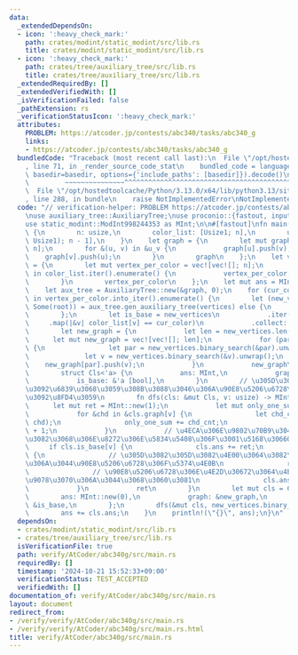 ```yaml
---
data:
  _extendedDependsOn:
  - icon: ':heavy_check_mark:'
    path: crates/modint/static_modint/src/lib.rs
    title: crates/modint/static_modint/src/lib.rs
  - icon: ':heavy_check_mark:'
    path: crates/tree/auxiliary_tree/src/lib.rs
    title: crates/tree/auxiliary_tree/src/lib.rs
  _extendedRequiredBy: []
  _extendedVerifiedWith: []
  _isVerificationFailed: false
  _pathExtension: rs
  _verificationStatusIcon: ':heavy_check_mark:'
  attributes:
    PROBLEM: https://atcoder.jp/contests/abc340/tasks/abc340_g
    links:
    - https://atcoder.jp/contests/abc340/tasks/abc340_g
  bundledCode: "Traceback (most recent call last):\n  File \"/opt/hostedtoolcache/Python/3.13.0/x64/lib/python3.13/site-packages/onlinejudge_verify/documentation/build.py\"\
    , line 71, in _render_source_code_stat\n    bundled_code = language.bundle(stat.path,\
    \ basedir=basedir, options={'include_paths': [basedir]}).decode()\n          \
    \         ~~~~~~~~~~~~~~~^^^^^^^^^^^^^^^^^^^^^^^^^^^^^^^^^^^^^^^^^^^^^^^^^^^^^^^^^^^^^^^^^^\n\
    \  File \"/opt/hostedtoolcache/Python/3.13.0/x64/lib/python3.13/site-packages/onlinejudge_verify/languages/rust.py\"\
    , line 288, in bundle\n    raise NotImplementedError\nNotImplementedError\n"
  code: "// verification-helper: PROBLEM https://atcoder.jp/contests/abc340/tasks/abc340_g\n\
    \nuse auxiliary_tree::AuxiliaryTree;\nuse proconio::{fastout, input, marker::Usize1};\n\
    use static_modint::ModInt998244353 as MInt;\n\n#[fastout]\nfn main() {\n    input!\
    \ {\n        n: usize,\n        color_list: [Usize1; n],\n        u_v: [(Usize1,\
    \ Usize1); n - 1],\n    }\n    let graph = {\n        let mut graph = vec![vec![];\
    \ n];\n        for &(u, v) in &u_v {\n            graph[u].push(v);\n        \
    \    graph[v].push(u);\n        }\n        graph\n    };\n    let vertex_per_color\
    \ = {\n        let mut vertex_per_color = vec![vec![]; n];\n        for (i, &color)\
    \ in color_list.iter().enumerate() {\n            vertex_per_color[color].push(i);\n\
    \        }\n        vertex_per_color\n    };\n    let mut ans = MInt::new(0);\n\
    \    let aux_tree = AuxiliaryTree::new(&graph, 0);\n    for (cur_color, vertices)\
    \ in vertex_per_color.into_iter().enumerate() {\n        let (new_vertices, par_v_pairs,\
    \ Some(root)) = aux_tree.gen_auxiliary_tree(vertices) else {\n            continue;\n\
    \        };\n        let is_base = new_vertices\n            .iter()\n       \
    \     .map(|&v| color_list[v] == cur_color)\n            .collect::<Vec<_>>();\n\
    \        let new_graph = {\n            let len = new_vertices.len();\n      \
    \      let mut new_graph = vec![vec![]; len];\n            for (par, v) in par_v_pairs\
    \ {\n                let par = new_vertices.binary_search(&par).unwrap();\n  \
    \              let v = new_vertices.binary_search(&v).unwrap();\n            \
    \    new_graph[par].push(v);\n            }\n            new_graph\n        };\n\
    \        struct Cls<'a> {\n            ans: MInt,\n            graph: &'a [Vec<usize>],\n\
    \            is_base: &'a [bool],\n        }\n        // \u305D\u306E\u9802\u70B9\
    \u3092\u6839\u3068\u3059\u308B\u3088\u3046\u306A\u90E8\u5206\u6728\u306E\u6570\
    \u3092\u8FD4\u3059\n        fn dfs(cls: &mut Cls, v: usize) -> MInt {\n      \
    \      let mut ret = MInt::new(1);\n            let mut only_one_sum = MInt::new(0);\n\
    \            for &chd in &cls.graph[v] {\n                let chd_cnt = dfs(cls,\
    \ chd);\n                only_one_sum += chd_cnt;\n                ret *= chd_cnt\
    \ + 1;\n            }\n            // \u4ECA\u306E\u9802\u70B9\u304C\u3082\u3068\
    \u3082\u3068\u306E\u8272\u306E\u5834\u5408\u306F\u3001\u5168\u3066OK\n       \
    \     if cls.is_base[v] {\n                cls.ans += ret;\n            } else\
    \ {\n                // \u305D\u3082\u305D\u3082\u4E00\u3064\u3082\u9078\u3070\
    \u306A\u3044\u90E8\u5206\u6728\u306F\u5374\u4E0B\n                ret -= 1;\n\
    \                // \u90E8\u5206\u6728\u306E\u4E2D\u30672\u3064\u4EE5\u4E0A\u306F\
    \u9078\u3070\u306A\u3044\u3068\u3060\u3081\n                cls.ans += ret - only_one_sum;\n\
    \            }\n            ret\n        }\n        let mut cls = Cls {\n    \
    \        ans: MInt::new(0),\n            graph: &new_graph,\n            is_base:\
    \ &is_base,\n        };\n        dfs(&mut cls, new_vertices.binary_search(&root).unwrap());\n\
    \        ans += cls.ans;\n    }\n    println!(\"{}\", ans);\n}\n"
  dependsOn:
  - crates/modint/static_modint/src/lib.rs
  - crates/tree/auxiliary_tree/src/lib.rs
  isVerificationFile: true
  path: verify/AtCoder/abc340g/src/main.rs
  requiredBy: []
  timestamp: '2024-10-21 15:52:33+09:00'
  verificationStatus: TEST_ACCEPTED
  verifiedWith: []
documentation_of: verify/AtCoder/abc340g/src/main.rs
layout: document
redirect_from:
- /verify/verify/AtCoder/abc340g/src/main.rs
- /verify/verify/AtCoder/abc340g/src/main.rs.html
title: verify/AtCoder/abc340g/src/main.rs
---
```

